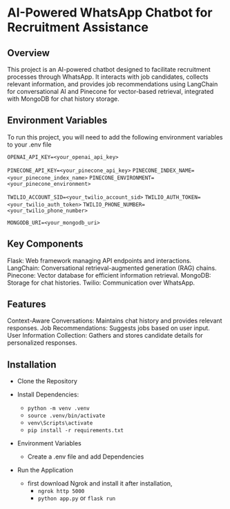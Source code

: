 
# AI-Powered WhatsApp Chatbot for Recruitment Assistance

## Overview

This project is an AI-powered chatbot designed to facilitate recruitment processes through WhatsApp. It interacts with job candidates, collects relevant information, and provides job recommendations using LangChain for conversational AI and Pinecone for vector-based retrieval, integrated with MongoDB for chat history storage.

## Environment Variables

To run this project, you will need to add the following environment variables to your .env file


`OPENAI_API_KEY=<your_openai_api_key>`

`PINECONE_API_KEY=<your_pinecone_api_key>`
`PINECONE_INDEX_NAME=<your_pinecone_index_name>`
`PINECONE_ENVIRONMENT=<your_pinecone_environment>`


`TWILIO_ACCOUNT_SID=<your_twilio_account_sid>`
`TWILIO_AUTH_TOKEN=<your_twilio_auth_token>`
`TWILIO_PHONE_NUMBER=<your_twilio_phone_number>`


`MONGODB_URI=<your_mongodb_uri>`


## Key Components
Flask: Web framework managing API endpoints and interactions.
LangChain: Conversational retrieval-augmented generation (RAG) chains.
Pinecone: Vector database for efficient information retrieval.
MongoDB: Storage for chat histories.
Twilio: Communication over WhatsApp.

## Features
Context-Aware Conversations: Maintains chat history and provides relevant responses.
Job Recommendations: Suggests jobs based on user input.
User Information Collection: Gathers and stores candidate details for personalized responses.




## Installation

* Clone the Repository

* Install Dependencies:
    - `python -m venv .venv`
    - `source .venv/bin/activate`  
    - `venv\Scripts\activate`
    - `pip install -r requirements.txt`

* Environment Variables
    - Create a .env file and add Dependencies

* Run the Application
    - first download Ngrok and install it after installation,
        - `ngrok http 5000`
        - `python app.py` or `flask run`

